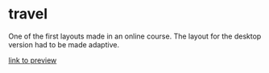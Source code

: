 # travel
One of the first layouts made in an online course. The layout for the desktop version had to be made adaptive.

<a href="https://groha.github.io/travel/" target="_blank">link to preview</a>
